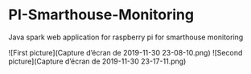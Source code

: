 # PI-Smarthouse-Monitoring
Java spark web application for raspberry pi for smarthouse monitoring

![First picture](Capture d’écran de 2019-11-30 23-08-10.png)
![Second picture](Capture d’écran de 2019-11-30 23-17-11.png)
